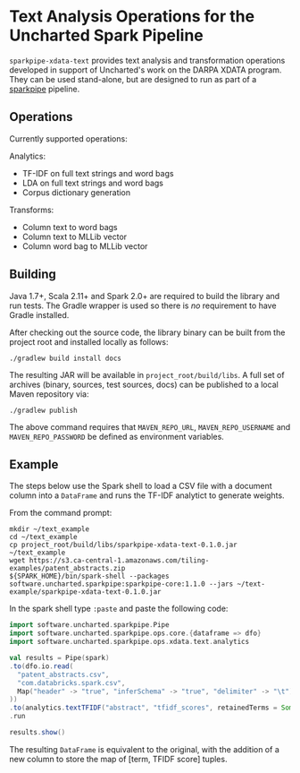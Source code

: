 # Text Analysis Operations for the Uncharted Spark Pipeline #

`sparkpipe-xdata-text` provides text analysis and transformation operations developed in support of Uncharted's work on the DARPA XDATA program.  They can be used stand-alone, but are designed to run as part of a [sparkpipe](https://github.com/unchartedsoftware/sparkpipe-core) pipeline.

## Operations ##

Currently supported operations:

Analytics:
* TF-IDF on full text strings and word bags
* LDA on full text strings and word bags
* Corpus dictionary generation

Transforms:
* Column text to word bags
* Column text to MLLib vector
* Column word bag to MLLib vector

## Building ##

Java 1.7+, Scala 2.11+ and Spark 2.0+ are required to build the library and run tests.  The Gradle wrapper is used so there is *no* requirement to have Gradle installed.

After checking out the source code, the library binary can be built from the project root and installed locally as follows:

`./gradlew build install docs`

The resulting JAR will be available in `project_root/build/libs`.  A full set of archives (binary, sources, test sources, docs) can be published to a local Maven repository via:

`./gradlew publish`

The above command requires that `MAVEN_REPO_URL`, `MAVEN_REPO_USERNAME` and `MAVEN_REPO_PASSWORD` be defined as environment variables.

## Example ##

The steps below use the Spark shell to load a CSV file with a document column into a `DataFrame` and runs the TF-IDF analytict to generate weights.

From the command prompt:
```
mkdir ~/text_example
cd ~/text_example
cp project_root/build/libs/sparkpipe-xdata-text-0.1.0.jar ~/text_example
wget https://s3.ca-central-1.amazonaws.com/tiling-examples/patent_abstracts.zip
${SPARK_HOME}/bin/spark-shell --packages software.uncharted.sparkpipe:sparkpipe-core:1.1.0 --jars ~/text-example/sparkpipe-xdata-text-0.1.0.jar
```

In the spark shell type `:paste` and paste the following code: 
```scala
import software.uncharted.sparkpipe.Pipe
import software.uncharted.sparkpipe.ops.core.{dataframe => dfo}
import software.uncharted.sparkpipe.ops.xdata.text.analytics

val results = Pipe(spark)
.to(dfo.io.read(
  "patent_abstracts.csv",
  "com.databricks.spark.csv",
  Map("header" -> "true", "inferSchema" -> "true", "delimiter" -> "\t")
))
.to(analytics.textTFIDF("abstract", "tfidf_scores", retainedTerms = Some(10)))
.run

results.show()
```

 The resulting `DataFrame` is equivalent to the original, with the addition of a new column to store the map of [term, TFIDF score] tuples.